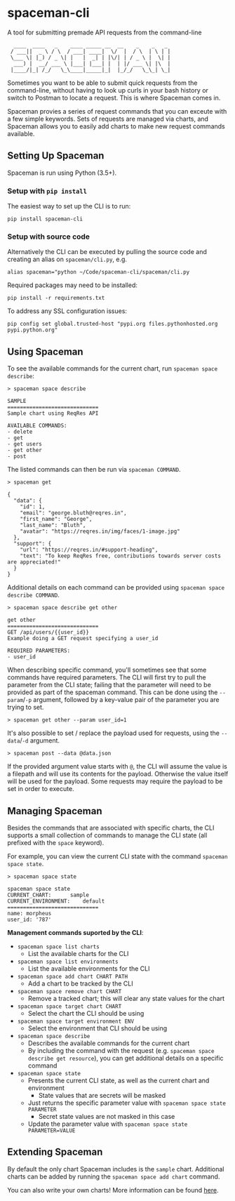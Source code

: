 # spaceman-cli

A tool for submitting premade API requests from the command-line

```
  ____  ____   _    ____ _____ __  __    _    _   _
 / ___||  _ \ / \  / ___| ____|  \/  |  / \  | \ | |
 \___ \| |_) / _ \| |   |  _| | |\/| | / _ \ |  \| |
  ___) |  __/ ___ \ |___| |___| |  | |/ ___ \| |\  |
 |____/|_| /_/   \_\____|_____|_|  |_/_/   \_\_| \_|
```

Sometimes you want to be able to submit quick requests from the command-line, without having to look up curls in your bash history or switch to Postman to locate a request.  This is where Spaceman comes in.

Spaceman provies a series of request commands that you can exceute with a few simple keywords.  Sets of requests are managed via charts, and Spaceman allows you to easily add charts to make new request commands available.

## Setting Up Spaceman

Spaceman is run using Python (3.5+).

### Setup with `pip install`

The easiest way to set up the CLI is to run:
```
pip install spaceman-cli
```

### Setup with source code

Alternatively the CLI can be executed by pulling the source code and creating an alias on `spaceman/cli.py`, e.g.
```
alias spaceman="python ~/Code/spaceman-cli/spaceman/cli.py
```
Required packages may need to be installed:
```
pip install -r requirements.txt
```
To address any SSL configuration issues:
```
pip config set global.trusted-host "pypi.org files.pythonhosted.org pypi.python.org"
```

## Using Spaceman

To see the available commands for the current chart, run `spaceman space describe`:
```
> spaceman space describe

SAMPLE
=============================
Sample chart using ReqRes API

AVAILABLE COMMANDS:
- delete
- get
- get users
- get other
- post
```
The listed commands can then be run via `spaceman COMMAND`.
```
> spaceman get

{
  "data": {
    "id": 1,
    "email": "george.bluth@reqres.in",
    "first_name": "George",
    "last_name": "Bluth",
    "avatar": "https://reqres.in/img/faces/1-image.jpg"
  },
  "support": {
    "url": "https://reqres.in/#support-heading",
    "text": "To keep ReqRes free, contributions towards server costs are appreciated!"
  }
}

```
Additional details on each command can be provided using `spaceman space describe COMMAND`.
```
> spaceman space describe get other

get other
=============================
GET /api/users/{{user_id}}
Example doing a GET request specifying a user_id

REQUIRED PARAMETERS:
- user_id
```

When describing specific command, you'll sometimes see that some commands have required parameters.  The CLI will first try to pull the parameter from the CLI state; failing that the parameter will need to be provided as part of the spaceman command.  This can be done using the `--param`/`-p` argument, followed by a key-value pair of the parameter you are trying to set.
```
> spaceman get other --param user_id=1
```

It's also possible to set / replace the payload used for requests, using the `--data`/`-d` argument.
```
> spaceman post --data @data.json
```
If the provided argument value starts with `@`, the CLI will assume the value is a filepath and will use its contents for the payload. Otherwise the value itself will be used for the payload.  Some requests may require the payload to be set in order to execute.

## Managing Spaceman

Besides the commands that are associated with specific charts, the CLI supports a small collection of commands to manage the CLI state (all prefixed with the `space` keyword).

For example, you can view the current CLI state with the command `spaceman space state`.
```
> spaceman space state

spaceman space state
CURRENT_CHART:		sample
CURRENT_ENVIRONMENT:	default
=============================
name: morpheus
user_id: '787'
```

**Management commands suported by the CLI**:
- `spaceman space list charts`
    - List the available charts for the CLI
- `spaceman space list environments`
    - List the available environments for the CLI 
- `spaceman space add chart CHART PATH`
    - Add a chart to be tracked by the CLI
- `spaceman space remove chart CHART`
    - Remove a tracked chart; this will clear any state values for the chart
- `spaceman space target chart CHART`
    - Select the chart the CLI should be using
- `spaceman space target environment ENV`
    - Select the environment that CLI should be using
- `spaceman space describe`
    - Describes the available commands for the current chart
    - By including the command with the request (e.g. `spaceman space describe get resource`), you can get additional details on a specific command
- `spaceman space state`
    - Presents the current CLI state, as well as the current chart and environment
        - State values that are secrets will be masked
    - Just returns the specific parameter value with `spaceman space state PARAMETER`
        - Secret state values are not masked in this case
    - Update the parameter value with `spaceman space state PARAMETER=VALUE`

## Extending Spaceman

By default the only chart Spaceman includes is the `sample` chart.  Additional charts can be added by running the `spaceman space add chart` command.

You can also write your own charts!  More information can be found [here](charts.md).

